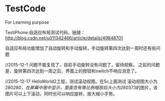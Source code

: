 # TestCode
For Learning purpose


TestiPhone:自适应布局测试代码，链接：http://blog.csdn.net/u011342466/article/details/49848701

自适应布局功能增加了自动旋转和手动旋转，手动旋转第四次达到一周时还有些问题

//2015-12-1 问题不能复现了，目前手动旋转没有问题了，留待观察。
之前的问题是，旋转第四次达到一周之后，界面上的按钮和switch不响应消息了。

//2015-12-17 HelloWorld2工程，测试滚动视图。在5c上面测试
滚动视图大小为280*280，在屏幕中居中显示，里面含有等比例缩放后大小为280*373的图片，该图片可以上下滚动，同时也可以响应旋转，放大缩小手势。